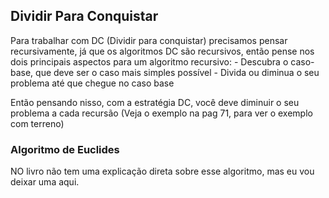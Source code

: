 ## Dividir Para Conquistar

Para trabalhar com DC (Dividir para conquistar) precisamos pensar recursivamente, já que os algoritmos DC são recursivos, então pense nos dois principais aspectos para um algoritmo recursivo:
    - Descubra o caso-base, que deve ser o caso mais simples possível
    - Divida ou diminua o seu problema até que chegue no caso base

Então pensando nisso, com a estratégia DC, você deve diminuir o seu problema a cada recursão (Veja o exemplo na pag 71, para ver o exemplo com terreno)

### Algoritmo de Euclides
 NO livro não tem uma explicação direta sobre esse algoritmo, mas eu vou deixar uma aqui.
